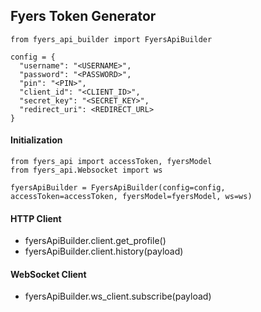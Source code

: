 ## Fyers Token Generator

```
from fyers_api_builder import FyersApiBuilder
```

```
config = {
  "username": "<USERNAME>",
  "password": "<PASSWORD>",
  "pin": "<PIN>",
  "client_id": "<CLIENT_ID>",
  "secret_key": "<SECRET_KEY>",
  "redirect_uri": <REDIRECT_URL>
}
```

#### Initialization

```
from fyers_api import accessToken, fyersModel
from fyers_api.Websocket import ws

fyersApiBuilder = FyersApiBuilder(config=config, accessToken=accessToken, fyersModel=fyersModel, ws=ws)
```

#### HTTP Client

- fyersApiBuilder.client.get_profile()
- fyersApiBuilder.client.history(payload)

#### WebSocket Client

- fyersApiBuilder.ws_client.subscribe(payload)
